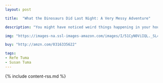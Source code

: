 ```yaml
---
layout: post

title:  "What the Dinosaurs Did Last Night: A Very Messy Adventure"

description: "You might have noticed weird things happening in your house. Unexplainable messes. Food all over the kitchen floor. Who could the culprits be? Dinosaurs!"

img: "https://images-na.ssl-images-amazon.com/images/I/51CyN0ViIQL._SL480_.jpg"

buy: "http://amzn.com/0316335622"

tags:
- Refe Tuma
- Susan Tuma
---
```


{% include content-rss.md %}